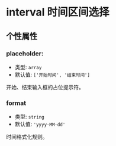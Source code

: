 # interval 时间区间选择

## 个性属性

### placeholder: 

- 类型: `array`
- 默认值: `['开始时间', '结束时间']`

开始、结束输入框的占位提示符。

### format

- 类型: `string`
- 默认值: `'yyyy-MM-dd'`

时间格式化规则。